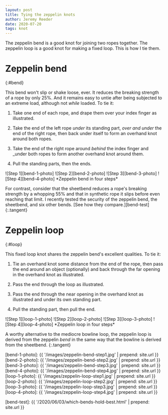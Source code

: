 ```yaml
---
layout: post
title: Tying the zeppelin knots
author: Jeremy Reeder
date: 2020-07-20
tags: knot
---
```


The zeppelin bend is a good knot for joining two ropes together. The zeppelin
loop is a good knot for making a fixed loop. This is how I tie them.

# Zeppelin bend
{:#bend}

This bend won't slip or shake loose, ever. It reduces the breaking strength of
a rope by only 25%. And it remains easy to untie after being subjected to an
extreme load, although not _while_ loaded. To tie it:

1. Take one end of each rope, and drape them over your index finger as
illustrated.

2. Take the end of the left rope _under_ its standing part, _over and under_
the end of the right rope, then back under itself to form an overhand knot
around both ropes.

3. Take the end of the right rope around _behind_ the index finger and _under
both ropes to form another overhand knot around them.

4. Pull the standing parts, then the ends.

<div class="gallery" markdown="1">
![Step 1][bend-1-photo]
![Step 2][bend-2-photo]
![Step 3][bend-3-photo]
![Step 4][bend-4-photo]
*Zeppelin bend in four steps*
</div>

For contrast, consider that the sheetbend reduces a rope's breaking strength by
a whopping 55% and that in synthetic rope it slips before even reaching that
limit. I recently tested the security of the zeppelin bend, the sheetbend, and
six other bends. [See how they compare.][bend-test]
{:.tangent}


# Zeppelin loop
{:#loop}

This fixed loop knot shares the zeppelin bend's excellent qualities. To tie it:

1. Tie an overhand knot some distance from the end of the rope, then pass the
end around an object (optionally) and back through the far opening in the
overhand knot as illustrated.

2. Pass the end through the loop as illustrated.

3. Pass the end through the near opening in the overhand knot as illustrated
and under its own standing part.

4. Pull the standing part, then pull the end.

<div class="gallery" markdown="1">
![Step 1][loop-1-photo]
![Step 2][loop-2-photo]
![Step 3][loop-3-photo]
![Step 4][loop-4-photo]
*Zeppelin loop in four steps*
</div>

A worthy alternative to the mediocre bowline loop, the zeppelin loop is derived
from the zeppelin _bend_ in the same way that the bowline is derived from the
sheetbend.
{:.tangent}



[bend-1-photo]: {{ '/images/zeppelin-bend-step1.jpg' | prepend: site.url }}
[bend-2-photo]: {{ '/images/zeppelin-bend-step2.jpg' | prepend: site.url }}
[bend-3-photo]: {{ '/images/zeppelin-bend-step3.jpg' | prepend: site.url }}
[bend-4-photo]: {{ '/images/zeppelin-bend-step4.jpg' | prepend: site.url }}
[loop-1-photo]: {{ '/images/zeppelin-loop-step1.jpg' | prepend: site.url }}
[loop-2-photo]: {{ '/images/zeppelin-loop-step2.jpg' | prepend: site.url }}
[loop-3-photo]: {{ '/images/zeppelin-loop-step3.jpg' | prepend: site.url }}
[loop-4-photo]: {{ '/images/zeppelin-loop-step4.jpg' | prepend: site.url }}

[bend-test]: {{ '/2020/06/03/which-bends-hold-best.html' | prepend: site.url }}
